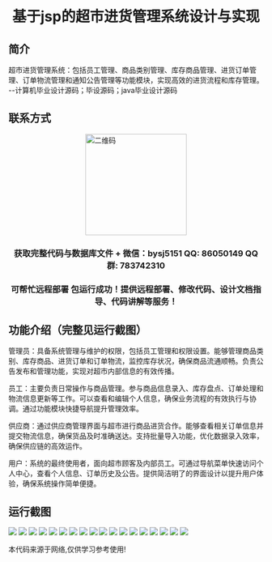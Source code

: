 <p><h1 align="center">基于jsp的超市进货管理系统设计与实现</h1></p>

## 简介
超市进货管理系统：包括员工管理、商品类别管理、库存商品管理、进货订单管理、订单物流管理和通知公告管理等功能模块，实现高效的进货流程和库存管理。    --计算机毕业设计源码；毕设源码；java毕业设计源码


## 联系方式
<img src="https://bs-1329754181.cos.ap-shanghai.myqcloud.com/wx.jpg" alt="二维码" style="display: block; margin: 0 auto;" width="200px">
<p><h3 align="center">获取完整代码与数据库文件 + 微信：bysj5151 QQ: 86050149 QQ群: 783742310</h3></p>
<p><h3 align="center">可帮忙远程部署 包运行成功！提供远程部署、修改代码、设计文档指导、代码讲解等服务！</h3></p>

## 功能介绍（完整见运行截图）
管理员：具备系统管理与维护的权限，包括员工管理和权限设置。能够管理商品类别、库存商品、进货订单和订单物流，监控库存状况，确保商品流通顺畅。负责公告发布和管理功能，实现对超市内部信息的有效传播。

员工：主要负责日常操作与商品管理。参与商品信息录入、库存盘点、订单处理和物流信息更新等工作。可以查看和编辑个人信息，确保业务流程的有效执行与协调。通过功能模块快捷导航提升管理效率。

供应商：通过供应商管理界面与超市进行商品进货合作。能够查看相关订单信息并提交物流信息，确保货品及时准确送达。支持批量导入功能，优化数据录入效率，确保供应链的高效运作。

用户：系统的最终使用者，面向超市顾客及内部员工。可通过导航菜单快速访问个人中心，查看个人信息、订单历史及公告。提供简洁明了的界面设计以提升用户体验，确保系统操作简单便捷。


## 运行截图
![](https://bs-1329754181.cos.ap-shanghai.myqcloud.com/ssm/SupermarketInventoryManagementSystem/img/001.jpg)
![](https://bs-1329754181.cos.ap-shanghai.myqcloud.com/ssm/SupermarketInventoryManagementSystem/img/002.jpg)
![](https://bs-1329754181.cos.ap-shanghai.myqcloud.com/ssm/SupermarketInventoryManagementSystem/img/003.jpg)
![](https://bs-1329754181.cos.ap-shanghai.myqcloud.com/ssm/SupermarketInventoryManagementSystem/img/004.jpg)
![](https://bs-1329754181.cos.ap-shanghai.myqcloud.com/ssm/SupermarketInventoryManagementSystem/img/005.jpg)
![](https://bs-1329754181.cos.ap-shanghai.myqcloud.com/ssm/SupermarketInventoryManagementSystem/img/006.jpg)
![](https://bs-1329754181.cos.ap-shanghai.myqcloud.com/ssm/SupermarketInventoryManagementSystem/img/007.jpg)
![](https://bs-1329754181.cos.ap-shanghai.myqcloud.com/ssm/SupermarketInventoryManagementSystem/img/008.jpg)
![](https://bs-1329754181.cos.ap-shanghai.myqcloud.com/ssm/SupermarketInventoryManagementSystem/img/009.jpg)
![](https://bs-1329754181.cos.ap-shanghai.myqcloud.com/ssm/SupermarketInventoryManagementSystem/img/010.jpg)
![](https://bs-1329754181.cos.ap-shanghai.myqcloud.com/ssm/SupermarketInventoryManagementSystem/img/011.jpg)
![](https://bs-1329754181.cos.ap-shanghai.myqcloud.com/ssm/SupermarketInventoryManagementSystem/img/012.jpg)
![](https://bs-1329754181.cos.ap-shanghai.myqcloud.com/ssm/SupermarketInventoryManagementSystem/img/013.jpg)
![](https://bs-1329754181.cos.ap-shanghai.myqcloud.com/ssm/SupermarketInventoryManagementSystem/img/014.jpg)
![](https://bs-1329754181.cos.ap-shanghai.myqcloud.com/ssm/SupermarketInventoryManagementSystem/img/015.jpg)
![](https://bs-1329754181.cos.ap-shanghai.myqcloud.com/ssm/SupermarketInventoryManagementSystem/img/016.jpg)
![](https://bs-1329754181.cos.ap-shanghai.myqcloud.com/ssm/SupermarketInventoryManagementSystem/img/017.jpg)
![](https://bs-1329754181.cos.ap-shanghai.myqcloud.com/ssm/SupermarketInventoryManagementSystem/img/018.jpg)

<p>本代码来源于网络,仅供学习参考使用!</p>
